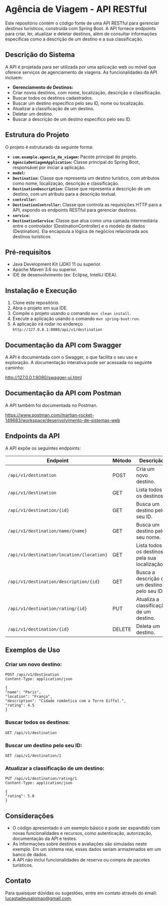 # Agência de Viagem - API RESTful

Este repositório contém o código fonte de uma API RESTful para gerenciar destinos turísticos, construída com Spring Boot. A API fornece endpoints para criar, ler, atualizar e deletar destinos, além de consultar informações específicas como a descrição de um destino e a sua classificação.

## Descrição do Sistema

A API é projetada para ser utilizada por uma aplicação web ou móvel que oferece serviços de agenciamento de viagens. As funcionalidades da API incluem:

* **Gerenciamento de Destinos:**
* Criar novos destinos, com nome, localização, descrição e classificação.
* Buscar todos os destinos cadastrados.
* Buscar um destino específico pelo seu ID, nome ou localização.
* Atualizar a classificação de um destino.
* Deletar um destino.
* Buscar a descrição de um destino específico pelo seu ID.

## Estrutura do Projeto

O projeto é estruturado da seguinte forma:

* **`com.example.agencia_de_viagem`:** Pacote principal do projeto.
* **`AgenciaDeViagemApplication`:** Classe principal do Spring Boot, responsável por iniciar a aplicação.
* **`model`:**
* **`Destination`:** Classe que representa um destino turístico, com atributos como nome, localização, descrição e classificação.
* **`DestinationDescription`:** Classe que representa a descrição de um destino, com um atributo para a descrição textual.
* **`controller`:**
* **`DestinationController`:** Classe que controla as requisições HTTP para a API, expondo os endpoints RESTful para gerenciar destinos.
* **`service`:**
* **`DestinationService`:** Classe que atua como uma camada intermediária entre o controlador (DestinationController) e o modelo de dados (Destination). Ela encapsula a lógica de negócios relacionada aos destinos turísticos

## Pré-requisitos

* Java Development Kit (JDK) 11 ou superior.
* Apache Maven 3.6 ou superior.
* IDE de desenvolvimento (ex: Eclipse, IntelliJ IDEA).

## Instalação e Execução

1. Clone este repositório.
2. Abra o projeto em sua IDE.
3. Compile o projeto usando o comando `mvn clean install`.
4. Execute a aplicação usando o comando `mvn spring-boot:run`.
5. A aplicação irá rodar no endereço `http://127.0.0.1:8080/api/v1/destination `

## Documentação da API com Swagger

A API é documentada com o Swagger, o que facilita o seu uso e exploração. A documentação interativa pode ser acessada no seguinte caminho:

http://127.0.0.1:8080/swagger-ui.html

## Documentação da API com Postman

A API também foi documentada no Postman.

https://www.postman.com/martian-rocket-149683/workspace/desenvolvimento-de-sistemas-web

## Endpoints da API

A API expõe os seguintes endpoints:

| Endpoint | Método | Descrição |
|---|---|---|
| `/api/v1/destination` | POST | Cria um novo destino. |
| `/api/v1/destination` | GET | Lista todos os destinos. |
| `/api/v1/destination/{id}` | GET | Busca um destino pelo seu ID. |
| `/api/v1/destination/name/{name}` | GET | Busca um destino pelo seu nome. |
| `/api/v1/destination/location/{location}` | GET | Lista todos os destinos pela sua localização. |
| `/api/v1/destination/description/{id}` | GET | Busca a descrição de um destino pelo seu ID. |
| `/api/v1/destination/rating/{id}` | PUT | Atualiza a classificação de um destino. |
| `/api/v1/destination/{id}` | DELETE | Deleta um destino. |

## Exemplos de Uso

### Criar um novo destino:

```
POST /api/v1/destination
Content-Type: application/json

{
"name": "Paris",
"location": "França",
"description": "Cidade romântica com a Torre Eiffel.",
"rating": 4.5
}
```

### Buscar todos os destinos:

```
GET /api/v1/destination
```

### Buscar um destino pelo seu ID:

```
GET /api/v1/destination/1
```

### Atualizar a classificação de um destino:

```
PUT /api/v1/destination/rating/1
Content-Type: application/json

{
"rating": 5.0
}
```

## Considerações

* O código apresentado é um exemplo básico e pode ser expandido com novas funcionalidades e recursos, como autenticação, autorização, documentação da API e testes.
* As informações sobre destinos e avaliações são simuladas neste exemplo. Em um sistema real, esses dados seriam armazenados em um banco de dados.
* A API não inclui funcionalidades de reserva ou compra de pacotes turísticos.

## Contato

Para quaisquer dúvidas ou sugestões, entre em contato através do email: [lucastadeusalomao@gmail.com](mailto:lucastadeusalomao@gmail.com).
